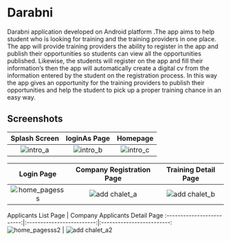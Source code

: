 # Darabni

Darabni application developed on Android platform .The app aims to help student who is looking for training and the training providers in one place. The app will provide training providers the ability to register in the app and publish their opportunities so students can view all the opportunities published. Likewise, the students will register on the app and fill their information’s then the app will automatically create a digital cv from the information entered by the student on the registration process. In this way the app gives an opportunity for the training providers to publish their opportunities and help the student to pick up a proper training chance in an easy way.

## Screenshots
Splash Screen            |  loginAs Page |  Homepage
:-------------------------:|:-------------------------:|:-------------------------:
![intro_a](https://mostaql.hsoubcdn.com/uploads/521592-3l2tr-1564324489-5d3db2897dc1e.png)  | ![intro_b](https://mostaql.hsoubcdn.com/uploads/521592-df8wl-1564324489-5d3db289be253.png) | ![intro_c](https://mostaql.hsoubcdn.com/uploads/521592-ppcTw-1564324489-5d3db289ec9cd.png)

Login Page           |  Company Registration Page |   Training Detail Page
:-------------------------:|:-------------------------:|:-------------------------:
![home_pagesss](https://mostaql.hsoubcdn.com/uploads/521592-av7KK-1564324490-5d3db28a23501.png)  | ![add chalet_a](https://mostaql.hsoubcdn.com/uploads/521592-ljQjD-1564324490-5d3db28a52c24.png) | ![add chalet_b](https://mostaql.hsoubcdn.com/uploads/521592-MEjEA-1564324490-5d3db28a8960e.png)

Applicants List Page           |  Company Applicants Detail Page 
:-------------------------:|:-------------------------:|:-------------------------:
![home_pagesss2](https://mostaql.hsoubcdn.com/uploads/521592-SDiT8-1564324490-5d3db28ab42f8.png)  | ![add chalet_a2](https://mostaql.hsoubcdn.com/uploads/521592-oGtOy-1577547155-5e077593ae2ae.png)
